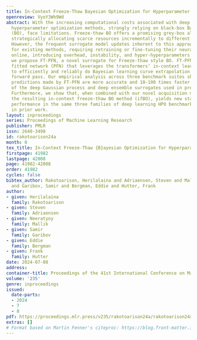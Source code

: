 ```yaml
---
title: In-Context Freeze-Thaw Bayesian Optimization for Hyperparameter Optimization
openreview: VyoY3Wh9Wd
abstract: With the increasing computational costs associated with deep learning, automated
  hyperparameter optimization methods, strongly relying on black-box Bayesian optimization
  (BO), face limitations. Freeze-thaw BO offers a promising grey-box alternative,
  strategically allocating scarce resources incrementally to different configurations.
  However, the frequent surrogate model updates inherent to this approach pose challenges
  for existing methods, requiring retraining or fine-tuning their neural network surrogates
  online, introducing overhead, instability, and hyper-hyperparameters. In this work,
  we propose FT-PFN, a novel surrogate for Freeze-thaw style BO. FT-PFN is a prior-data
  fitted network (PFN) that leverages the transformers’ in-context learning ability
  to efficiently and reliably do Bayesian learning curve extrapolation in a single
  forward pass. Our empirical analysis across three benchmark suites shows that the
  predictions made by FT-PFN are more accurate and 10-100 times faster than those
  of the deep Gaussian process and deep ensemble surrogates used in previous work.
  Furthermore, we show that, when combined with our novel acquisition mechanism (MFPI-random),
  the resulting in-context freeze-thaw BO method (ifBO), yields new state-of-the-art
  performance in the same three families of deep learning HPO benchmarks considered
  in prior work.
layout: inproceedings
series: Proceedings of Machine Learning Research
publisher: PMLR
issn: 2640-3498
id: rakotoarison24a
month: 0
tex_title: In-Context Freeze-Thaw {B}ayesian Optimization for Hyperparameter Optimization
firstpage: 41982
lastpage: 42008
page: 41982-42008
order: 41982
cycles: false
bibtex_author: Rakotoarison, Herilalaina and Adriaensen, Steven and Mallik, Neeratyoy
  and Garibov, Samir and Bergman, Eddie and Hutter, Frank
author:
- given: Herilalaina
  family: Rakotoarison
- given: Steven
  family: Adriaensen
- given: Neeratyoy
  family: Mallik
- given: Samir
  family: Garibov
- given: Eddie
  family: Bergman
- given: Frank
  family: Hutter
date: 2024-07-08
address:
container-title: Proceedings of the 41st International Conference on Machine Learning
volume: '235'
genre: inproceedings
issued:
  date-parts:
  - 2024
  - 7
  - 8
pdf: https://proceedings.mlr.press/v235/rakotoarison24a/rakotoarison24a.pdf
extras: []
# Format based on Martin Fenner's citeproc: https://blog.front-matter.io/posts/citeproc-yaml-for-bibliographies/
---
```

